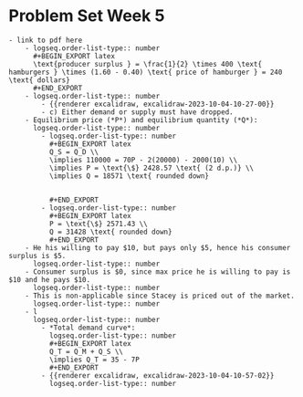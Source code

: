 # Problem Set Week 5
	- link to pdf here
		- logseq.order-list-type:: number
		  #+BEGIN_EXPORT latex
		  \text{producer surplus } = \frac{1}{2} \times 400 \text{ hamburgers } \times (1.60 - 0.40) \text{ price of hamburger } = 240 \text{ dollars}
		  #+END_EXPORT
		- logseq.order-list-type:: number
			- {{renderer excalidraw, excalidraw-2023-10-04-10-27-00}}
			- c) Either demand or supply must have dropped.
		- Equilibrium price (*P*) and equilibrium quantity (*Q*):
		  logseq.order-list-type:: number
			- logseq.order-list-type:: number
			  #+BEGIN_EXPORT latex
			  Q_S = Q_D \\
			  \implies 110000 = 70P - 2(20000) - 2000(10) \\
			  \implies P = \text{\$} 2428.57 \text{ (2 d.p.)} \\
			  \implies Q = 18571 \text{ rounded down}
			  
			  
			  #+END_EXPORT
			- logseq.order-list-type:: number
			  #+BEGIN_EXPORT latex
			  P = \text{\$} 2571.43 \\
			  Q = 31428 \text{ rounded down}
			  #+END_EXPORT
		- He his willing to pay $10, but pays only $5, hence his consumer surplus is $5.
		  logseq.order-list-type:: number
		- Consumer surplus is $0, since max price he is willing to pay is $10 and he pays $10.
		  logseq.order-list-type:: number
		- This is non-applicable since Stacey is priced out of the market.
		  logseq.order-list-type:: number
		- l
		  logseq.order-list-type:: number
			- *Total demand curve*: 
			  logseq.order-list-type:: number
			  #+BEGIN_EXPORT latex
			  Q_T = Q_M + Q_S \\
			  \implies Q_T = 35 - 7P
			  #+END_EXPORT
			- {{renderer excalidraw, excalidraw-2023-10-04-10-57-02}}
			  logseq.order-list-type:: number
